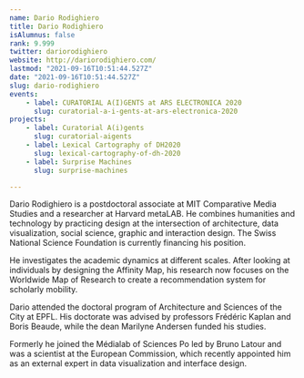 ```yaml
---
name: Dario Rodighiero
title: Dario Rodighiero
isAlumnus: false
rank: 9.999
twitter: dariorodighiero
website: http://dariorodighiero.com/
lastmod: "2021-09-16T10:51:44.527Z"
date: "2021-09-16T10:51:44.527Z"
slug: dario-rodighiero
events:
    - label: CURATORIAL A(I)GENTS at ARS ELECTRONICA 2020
      slug: curatorial-a-i-gents-at-ars-electronica-2020
projects:
    - label: Curatorial A(i)gents
      slug: curatorial-aigents
    - label: Lexical Cartography of DH2020
      slug: lexical-cartography-of-dh-2020
    - label: Surprise Machines
      slug: surprise-machines

---
```

Dario Rodighiero is a postdoctoral associate at MIT Comparative Media Studies and a researcher at Harvard metaLAB. He combines humanities and technology by practicing design at the intersection of architecture, data visualization, social science, graphic and interaction design. The Swiss National Science Foundation is currently financing his position.

He investigates the academic dynamics at different scales. After looking at individuals by designing the Affinity Map⁠, his research now focuses on the Worldwide Map of Research to create a recommendation system for scholarly mobility.

Dario attended the doctoral program of Architecture and Sciences of the City at EPFL. His doctorate was advised by professors Frédéric Kaplan and Boris Beaude, while the dean Marilyne Andersen funded his studies.

Formerly he joined the Médialab of Sciences Po led by Bruno Latour and was a scientist at the European Commission, which recently appointed him as an external expert in data visualization and interface design.